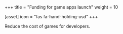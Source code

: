 +++
title = "Funding for game apps launch"
weight = 10

[asset]
  icon = "fas fa-hand-holding-usd"
+++

Reduce the cost of games for developers.<br/>

